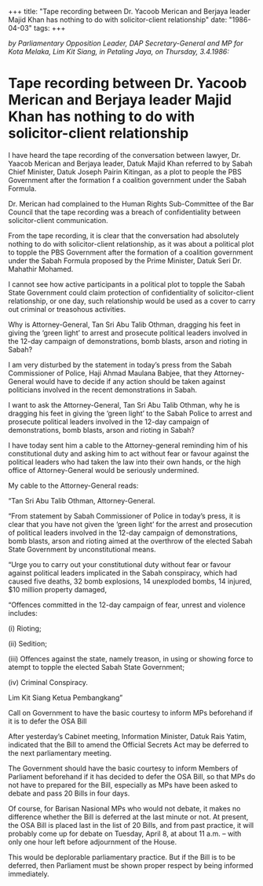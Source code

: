 +++ 
title: "Tape recording between Dr. Yacoob Merican and Berjaya leader Majid Khan has nothing to do with solicitor-client relationship"
date: "1986-04-03"
tags:
+++

_by Parliamentary Opposition Leader, DAP Secretary-General and MP for Kota Melaka, Lim Kit Siang, in Petaling Jaya, on Thursday, 3.4.1986:_

# Tape recording between Dr. Yacoob Merican and Berjaya leader Majid Khan has nothing to do with solicitor-client relationship

I have heard the tape recording of the conversation between lawyer, Dr. Yaacob Merican and Berjaya leader, Datuk Majid Khan referred to by Sabah Chief Minister, Datuk Joseph Pairin Kitingan, as a plot to people the PBS Government after the formation f a coalition government under the Sabah Formula.</u>

Dr. Merican had complained to the Human Rights Sub-Committee of the Bar Council that the tape recording was a breach of confidentiality between solicitor-client communication.

From the tape recording, it is clear that the conversation had absolutely nothing to do with solicitor-client relationship, as it was about a political plot to topple the PBS Government after the formation of a coalition government under the Sabah Formula proposed by the Prime Minister, Datuk Seri Dr. Mahathir Mohamed.

I cannot see how active participants in a political plot to topple the Sabah State Government could claim protection of confidentiality of solicitor-client relationship, or one day, such relationship would be used as a cover to carry out criminal or treasohous activities. 

Why is Attorney-General, Tan Sri Abu Talib Othman, dragging his feet in giving the ‘green light’ to arrest and prosecute political leaders involved in the 12-day campaign of demonstrations, bomb blasts, arson and rioting in Sabah?

I am very disturbed by the statement in today’s press from the Sabah Commissioner of Police, Haji Ahmad Maulana Babjee, that they Attorney-General would have to decide if any action should be taken against politicians involved in the recent demonstrations in Sabah.

I want to ask the Attorney-General, Tan Sri Abu Talib Othman, why he is dragging his feet in giving the ‘green light’ to the Sabah Police to arrest and prosecute political leaders involved in the 12-day campaign of demonstrations, bomb blasts, arson and rioting in Sabah?

I have today sent him a cable to the Attorney-general reminding him of his constitutional duty and asking him to act without fear or favour against the political leaders who had taken the law into their own hands, or the high office of Attorney-General would be seriously undermined.

My cable to the Attorney-General reads:

“Tan Sri Abu Talib Othman,
Attorney-General.

“From statement by Sabah Commissioner of Police in today’s press, it is clear that you have not given the ‘green light’ for the arrest and prosecution of political leaders involved in the 12-day campaign of demonstrations, bomb blasts, arson and rioting aimed at the overthrow of the elected Sabah State Government by unconstitutional means.

“Urge you to carry out your constitutional duty without fear or favour against political leaders implicated in the Sabah conspiracy, which had caused five deaths, 32 bomb explosions, 14 unexploded bombs, 14 injured, $10 million property damaged,

“Offences committed in the 12-day campaign of fear, unrest and violence includes:

(i) Rioting;

(ii) Sedition;

(iii) Offences against the state, namely treason, in using or showing force to atempt to topple the elected Sabah State Government;

(iv) Criminal Conspiracy.


Lim Kit Siang
Ketua Pembangkang”

Call on Government to have the basic courtesy to inform MPs beforehand if it is to defer the OSA Bill

After yesterday’s Cabinet meeting, Information Minister, Datuk Rais Yatim, indicated that the Bill to amend the Official Secrets Act may be deferred to the next parliamentary meeting.

The Government should have the basic courtesy to inform Members of Parliament beforehand if it has decided to defer the OSA Bill, so that MPs do not have to prepared for the Bill, especially as MPs have been asked to debate and pass 20 Bills in four days.

Of course, for Barisan Nasional MPs who would not debate, it makes no difference whether the Bill is deferred at the last minute or not. At present, the OSA Bill is placed last in the list of 20 Bills, and from past practice, it will probably come up for debate on Tuesday, April 8, at about 11 a.m. – with only one hour left before adjournment of the House.

This would be deplorable parliamentary practice. But if the Bill is to be deferred, then Parliament must be shown proper respect by being informed immediately.
 
